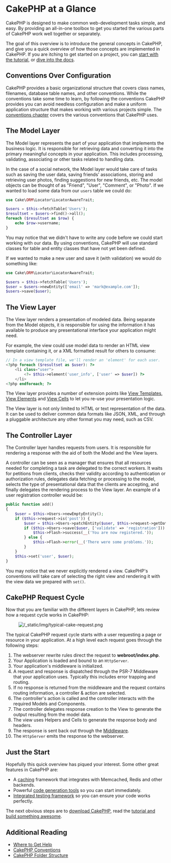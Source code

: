 # CakePHP at a Glance

CakePHP is designed to make common web-development tasks simple, and easy. By
providing an all-in-one toolbox to get you started the various parts of CakePHP
work well together or separately.

The goal of this overview is to introduce the general concepts in CakePHP, and
give you a quick overview of how those concepts are implemented in CakePHP. If
you are itching to get started on a project, you can [start with the
tutorial](tutorials-and-examples/cms/installation.md), or [dive into the docs](topics.md).

## Conventions Over Configuration

CakePHP provides a basic organizational structure that covers class names,
filenames, database table names, and other conventions. While the conventions
take some time to learn, by following the conventions CakePHP provides you can
avoid needless configuration and make a uniform application structure that makes
working with various projects simple. The [conventions chapter](intro/conventions.md) covers the various conventions that CakePHP uses.

## The Model Layer

The Model layer represents the part of your application that implements the
business logic. It is responsible for retrieving data and converting it into the
primary meaningful concepts in your application. This includes processing,
validating, associating or other tasks related to handling data.

In the case of a social network, the Model layer would take care of
tasks such as saving the user data, saving friends' associations, storing
and retrieving user photos, finding suggestions for new friends, etc.
The model objects can be thought of as "Friend", "User", "Comment", or
"Photo". If we wanted to load some data from our `users` table we could do:

``` php
use Cake\ORM\Locator\LocatorAwareTrait;

$users = $this->fetchTable('Users');
$resultset = $users->find()->all();
foreach ($resultset as $row) {
    echo $row->username;
}
```

You may notice that we didn't have to write any code before we could start
working with our data. By using conventions, CakePHP will use standard classes
for table and entity classes that have not yet been defined.

If we wanted to make a new user and save it (with validation) we would do
something like:

``` php
use Cake\ORM\Locator\LocatorAwareTrait;

$users = $this->fetchTable('Users');
$user = $users->newEntity(['email' => 'mark@example.com']);
$users->save($user);
```

## The View Layer

The View layer renders a presentation of modeled data. Being separate from the
Model objects, it is responsible for using the information it has available
to produce any presentational interface your application might need.

For example, the view could use model data to render an HTML view template containing it,
or a XML formatted result for others to consume:

``` php
// In a view template file, we'll render an 'element' for each user.
<?php foreach ($resultset as $user): ?>
    <li class="user">
        <?= $this->element('user_info', ['user' => $user]) ?>
    </li>
<?php endforeach; ?>
```

The View layer provides a number of extension points like [View Templates](views.md#view-templates), [View Elements](views.md#view-elements)
and [View Cells](views/cells.md) to let you re-use your presentation logic.

The View layer is not only limited to HTML or text representation of the data.
It can be used to deliver common data formats like JSON, XML, and through
a pluggable architecture any other format you may need, such as CSV.

## The Controller Layer

The Controller layer handles requests from users. It is responsible for
rendering a response with the aid of both the Model and the View layers.

A controller can be seen as a manager that ensures that all resources needed for
completing a task are delegated to the correct workers. It waits for petitions
from clients, checks their validity according to authentication or authorization
rules, delegates data fetching or processing to the model, selects the type of
presentational data that the clients are accepting, and finally delegates the
rendering process to the View layer. An example of a user registration
controller would be:

``` php
public function add()
{
    $user = $this->Users->newEmptyEntity();
    if ($this->request->is('post')) {
        $user = $this->Users->patchEntity($user, $this->request->getData());
        if ($this->Users->save($user, ['validate' => 'registration'])) {
            $this->Flash->success(__('You are now registered.'));
        } else {
            $this->Flash->error(__('There were some problems.'));
        }
    }
    $this->set('user', $user);
}
```

You may notice that we never explicitly rendered a view. CakePHP's conventions
will take care of selecting the right view and rendering it with the view data
we prepared with `set()`.

## CakePHP Request Cycle

Now that you are familiar with the different layers in CakePHP, lets review how
a request cycle works in CakePHP:

<figure class="align-center">
<img src="/typical-cake-request.png" alt="/_static/img/typical-cake-request.png" />
</figure>

The typical CakePHP request cycle starts with a user requesting a page or
resource in your application. At a high level each request goes through the
following steps:

1.  The webserver rewrite rules direct the request to **webroot/index.php**.
2.  Your Application is loaded and bound to an `HttpServer`.
3.  Your application's middleware is initialized.
4.  A request and response is dispatched through the PSR-7 Middleware that your
    application uses. Typically this includes error trapping and routing.
5.  If no response is returned from the middleware and the request contains
    routing information, a controller & action are selected.
6.  The controller's action is called and the controller interacts with the
    required Models and Components.
7.  The controller delegates response creation to the View to generate the output
    resulting from the model data.
8.  The view uses Helpers and Cells to generate the response body and headers.
9.  The response is sent back out through the [Middleware](controllers/middleware.md).
10. The `HttpServer` emits the response to the webserver.

## Just the Start

Hopefully this quick overview has piqued your interest. Some other great
features in CakePHP are:

- A [caching](core-libraries/caching.md) framework that integrates with
  Memcached, Redis and other backends.
- Powerful [code generation tools](bake/usage.md) so you can start immediately.
- [Integrated testing framework](development/testing.md) so you can ensure
  your code works perfectly.

The next obvious steps are to [download CakePHP](installation.md), read the
[tutorial and build something awesome](tutorials-and-examples/cms/installation.md).

## Additional Reading

- [Where to Get Help](intro/where-to-get-help.md)
- [CakePHP Conventions](intro/conventions.md)
- [CakePHP Folder Structure](intro/cakephp-folder-structure.md)
